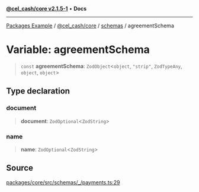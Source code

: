 [**@cel_cash/core v2.1.5-1**](../../README.md) • **Docs**

***

[Packages Example](../../../../README.md) / [@cel\_cash/core](../../README.md) / [schemas](../README.md) / agreementSchema

# Variable: agreementSchema

> `const` **agreementSchema**: `ZodObject`\<`object`, `"strip"`, `ZodTypeAny`, `object`, `object`\>

## Type declaration

### document

> **document**: `ZodOptional`\<`ZodString`\>

### name

> **name**: `ZodOptional`\<`ZodString`\>

## Source

[packages/core/src/schemas/\_/payments.ts:29](https://github.com/Pyxlab/celcash/blob/a34e89ae69c9dcb41ba66226cb05c8c8b83b7cf4/packages/core/src/schemas/_/payments.ts#L29)
